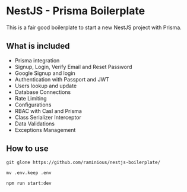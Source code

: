 # NestJS - Prisma Boilerplate


This is a fair good boilerplate to start a new NestJS project with Prisma.

## What is included

- Prisma integration
- Signup, Login, Verify Email and Reset Password
- Google Signup and login
- Authentication with Passport and JWT
- Users lookup and update
- Database Connections
- Rate Limiting
- Configurations
- RBAC with Casl and Prisma
- Class Serializer Interceptor
- Data Validations
- Exceptions Management


## How to use

```
git glone https://github.com/raminious/nestjs-boilerplate/

mv .env.keep .env

npm run start:dev
```